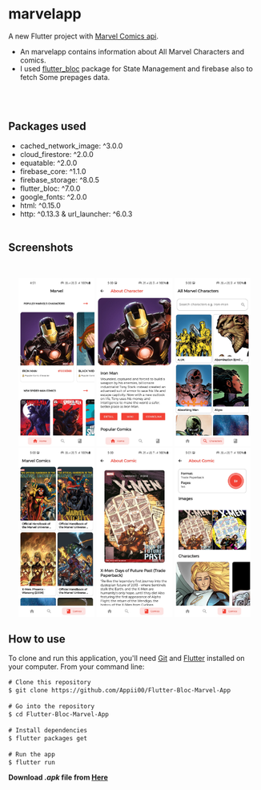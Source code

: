 # marvelapp

A new Flutter project with [Marvel Comics api](https://developer.marvel.com/).

- An marvelapp contains information about All Marvel Characters and comics.
- I used [flutter_bloc](https://pub.dev/packages/flutter_bloc) package for State Management and firebase also to fetch Some prepages data.


</br>
</br>

## Packages used

- cached_network_image: ^3.0.0
- cloud_firestore: ^2.0.0
- equatable: ^2.0.0
- firebase_core: ^1.1.0
- firebase_storage: ^8.0.5
- flutter_bloc: ^7.0.0
- google_fonts: ^2.0.0
- html: ^0.15.0
- http: ^0.13.3
  & url_launcher: ^6.0.3
  <br>
  <br>

## Screenshots

<br>
<p align="center">
<img src="screenshots/Screenshot_20210607-165128.jpg" width="30%">
<img src="screenshots/Screenshot_20210607-170002.jpg" width="30%">
<img src="screenshots/Screenshot_20210607-170018.jpg" width="30%">
<img src="screenshots/Screenshot_20210607-170030.jpg" width="30%">
<img src="screenshots/Screenshot_20210607-170057.jpg" width="30%">
<img src="screenshots/Screenshot_20210607-170108.jpg" width="30%">
</p>

## How to use

To clone and run this application, you'll need [Git](https://git-scm.com/downloads) and [Flutter](https://flutter.dev/docs/get-started/install) installed on your computer. From your command line:

```
# Clone this repository
$ git clone https://github.com/Appii00/Flutter-Bloc-Marvel-App

# Go into the repository
$ cd Flutter-Bloc-Marvel-App

# Install dependencies
$ flutter packages get

# Run the app
$ flutter run
```

**Download _.apk_ file from [Here](https://mega.nz/file/u08FXCLR#eSHqeKn9aYV85K5NZoP59pmAkogW0RS7vGXoDmXnI-Q)**
